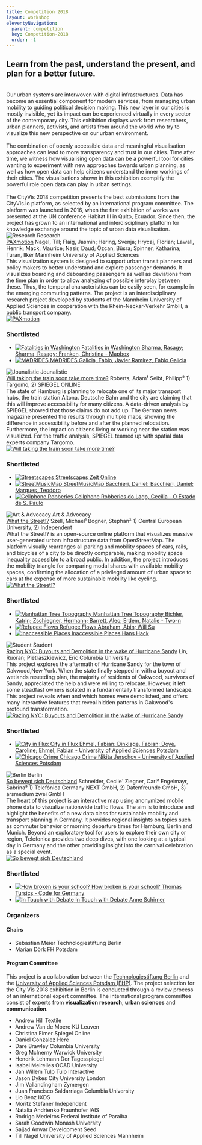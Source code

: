 ```yaml
---
title: Competition 2018
layout: workshop
eleventyNavigation:
  parent: competition
  key: Competition-2018
  order: -1
---
```


<section class="competition section">
<div class="competition-text">
<h2>Learn from the past, understand the present, and plan for a better future.</h2>
<br />
Our urban systems are interwoven with digital infrastructures. Data has become an essential component for modern services, from managing urban mobility to guiding political decision making. This new layer in our cities is mostly invisible, yet its impact can be experienced virtually in every sector of the contemporary city. This exhibition displays work from researchers, urban planners, activists, and artists from around the world who try to visualize this new perspective on our urban environment.<br /><br />
The combination of openly accessible data and meaningful visualisation approaches can lead to more transparency and trust in our cities. Time after time, we witness how visualising open data can be a powerful tool for cities wanting to experiment with new approaches towards urban planning, as well as how open data can help citizens understand the inner workings of their cities. The visualisations shown in this exhibition exemplify the powerful role open data can play in urban settings.<br /><br />
The CityVis 2018 competition presents the best submissions from the CityVis.io platform, as selected by an international program committee. The platform was launched in 2016, when the first exhibition of works was presented at the UN conference Habitat III in Quito, Ecuador. Since then, the project has grown to an international and interdisciplinary platform for knowledge exchange around the topic of urban data visualisation.
</div>

<div class="competition-projects">

<div class="competition-projects__project-category">
<img class="competition-projects__project-category--shape" src="/assets/img/city-vis_shapes/01.svg" alt="Research">
Research
</div>

<div class="competition-projects__project">
<div>
<div class="competition-projects__project-header">
<a class="competition-projects__project-header--title" href="/collection/project/paxmotion">PAXmotion</a>
<span class="competition-projects__project-header--author">Nagel, Till; Flaig, Jasmin; Hering, Svenja; Hrycaj, Florian; Lawall, Henrik; Mack, Maurice; Nasir, Daud; Özcan, Büsra; Spinner, Katharina; Turan, Ilker</span>
<span class="competition-projects__project-header--institution">Mannheim University of Applied Sciences</span>
</div>
<div class="competition-projects__project-description">
This visualization system is designed to support urban transit planners and policy makers to better understand and explore passenger demands. It visualizes boarding and deboarding passengers as well as deviations from the time plan in order to allow analyzing of possible interplay between these. Thus, the temporal characteristics can be easily seen, for example in the emerging commuting patterns. The project is an interdisciplinary research project developed by students of the Mannheim University of Applied Sciences in cooperation with the Rhein-Neckar-Verkehr GmbH, a public transport company.
</div>
</div>
<a href="/collection/project/paxmotion">
<img class="competition-projects__project-image" src="/assets/img/collection_thumbs/25867_1.jpg" alt="PAXmotion">
</a>
</div>
<div class="competition-projects__runnerup">
<h3>Shortlisted</h3>
<ul>
<li>
<a href="/collection/project/fatalities-in-washington">
<img class="competition-projects__project-image" src="/assets/img/collection_thumbs/25864_1.jpg" alt="Fatalities in Washington">
<span class="competition-projects__runnerup--title">Fatalities in Washington</span>
<span class="competition-projects__runnerup--subtitle">Sharma, Rasagy; Sharma, Rasagy; Franken, Christina - Mapbox</span>
</a>
</li>
<li>
<a href="/collection/project/madrides">
<img class="competition-projects__project-image" src="/assets/img/collection_thumbs/25849_1.jpg" alt="MADRIDES">
<span class="competition-projects__runnerup--title">MADRIDES</span>
<span class="competition-projects__runnerup--subtitle">Galicia, Fabio, Javier Ramírez, Fabio Galicia</span>
</a>
</li>
</ul>
</div>

<div class="competition-projects__project-category">
<img class="competition-projects__project-category--shape" src="/assets/img/city-vis_shapes/03.svg" alt="Jounalistic">
Jounalistic
</div>

<div class="competition-projects__project">
<div>
<div class="competition-projects__project-header">
<a class="competition-projects__project-header--title" href="/collection/project/taking-the-train">Will taking the train soon take more time?</a>
<span class="competition-projects__project-header--author">Roberts, Adam&sup1; Seibt, Philipp&sup2;</span>
<span class="competition-projects__project-header--institution">1) Targomo, 2) SPIEGEL ONLINE</span>
</div>
<div class="competition-projects__project-description">
The state of Hamburg is planning to relocate one of its major transport hubs, the train station Altona. Deutsche Bahn and the city are claiming that this will improve accessibility for many citizens. A data-driven analysis by SPIEGEL showed that those claims do not add up. The German news magazine presented the results through multiple maps, showing the difference in accessibility before and after the planned relocation. Furthermore, the impact on citizens living or working near the station was visualized. For the traffic analysis, SPIEGEL teamed up with spatial data experts company Targomo.
</div>
</div>
<a href="/collection/project/taking-the-train">
<img class="competition-projects__project-image" src="/assets/img/collection_thumbs/25861_1.jpg" alt="Will taking the train soon take more time?">
</a>
</div>
<div class="competition-projects__runnerup">
<h3>Shortlisted</h3>
<ul>
<li>
<a href="/collection/project/streetscapes">
<img class="competition-projects__project-image" src="/assets/img/collection_thumbs/25844_1.jpg" alt="Streetscapes">
<span class="competition-projects__runnerup--title">Streetscapes</span>
<span class="competition-projects__runnerup--subtitle">Zeit Online</span>
</a>
</li>
<li>
<a href="/collection/project/streetmusicmap">
<img class="competition-projects__project-image" src="/assets/img/collection_thumbs/25832_1.jpg" alt="StreetMusicMap">
<span class="competition-projects__runnerup--title">StreetMusicMap</span>
<span class="competition-projects__runnerup--subtitle">Bacchieri, Daniel; Bacchieri, Daniel; Marques, Teodoro</span>
</a>
</li>
<li>
<a href="/collection/project/cellphone-robberies">
<img class="competition-projects__project-image" src="/assets/img/collection_thumbs/25833_1.jpg" alt="Cellphone Robberies">
<span class="competition-projects__runnerup--title">Cellphone Robberies</span>
<span class="competition-projects__runnerup--subtitle">do Lago, Cecília - O Estado de S. Paulo</span>
</a>
</li>
</ul>
</div>

<div class="competition-projects__project-category">
<img class="competition-projects__project-category--shape" src="/assets/img/city-vis_shapes/04.svg" alt="Art &amp; Advocacy">
Art &amp; Advocacy
</div>

<div class="competition-projects__project">
<div>
<div class="competition-projects__project-header">
<a class="competition-projects__project-header--title" href="/collection/project/what-the-street">What the Street!?</a>
<span class="competition-projects__project-header--author">Szell, Michael&sup1; Bogner, Stephan&sup2;</span>
<span class="competition-projects__project-header--institution">1) Central European University, 2) Independent</span>
</div>
<div class="competition-projects__project-description">
What the Street!? is an open-source online platform that visualizes massive user-generated urban infrastructure data from OpenStreetMap. The platform visually rearranges all parking and mobility spaces of cars, rails, and bicycles of a city to be directly comparable, making mobility space inequality accessible to a broad public. In addition, the project introduces the mobility triangle for comparing modal shares with available mobility spaces, confirming the allocation of a privileged amount of urban space to cars at the expense of more sustainable mobility like cycling.
</div>
</div>
<a href="/collection/project/what-the-street">
<img class="competition-projects__project-image" src="/assets/img/collection_thumbs/25838_1.jpg" alt="What the Street!?">
</a>

</div>
<div class="competition-projects__runnerup">
<h3>Shortlisted</h3>
<ul>
<li>
<a href="/collection/project/nyc-tree-topography">
<img class="competition-projects__project-image" src="/assets/img/collection_thumbs/25846_1.jpg" alt="Manhattan Tree Topography">
<span class="competition-projects__runnerup--title">Manhattan Tree Topography</span>
<span class="competition-projects__runnerup--subtitle">Bichler, Katrin; Zschiegner, Hermann; Barrett, Alec; Erdem, Natalie - Two-n</span>
</a>
</li>
<li>
<a href="/collection/project/refugee-flow">
<img class="competition-projects__project-image" src="/assets/img/collection_thumbs/25839_1.jpg" alt="Refugee Flows">
<span class="competition-projects__runnerup--title">Refugee Flows</span>
<span class="competition-projects__runnerup--subtitle">Abraham, Abin; Will Su</span>
</a>
</li>
<li>
<a href="/collection/project/inaccessible-places">
<img class="competition-projects__project-image" src="/assets/img/collection_thumbs/25841_1.jpg" alt="Inaccessible Places">
<span class="competition-projects__runnerup--title">Inaccessible Places</span>
<span class="competition-projects__runnerup--subtitle">Hans Hack</span>
</a>
</li>
</ul>
</div>

<div class="competition-projects__project-category">
<img class="competition-projects__project-category--shape" src="/assets/img/city-vis_shapes/05.svg" alt="Student">
Student
</div>

<div class="competition-projects__project">
<div>
<div class="competition-projects__project-header">
<a class="competition-projects__project-header--title" href="/collection/project/razing-nyc">Razing NYC: Buyouts and Demolition in the wake of Hurricane Sandy</a>
<span class="competition-projects__project-header--author">Lin, Ruoran; Pietraszkiewicz, Eric</span>
<span class="competition-projects__project-header--institution">Columbia University</span>
</div>
<div class="competition-projects__project-description">
This project explores the aftermath of Hurricane Sandy for the town of Oakwood,New York. When the state finally stepped in with a buyout and wetlands reseeding plan, the majority of residents of Oakwood, survivors of Sandy, appreciated the help and were willing to relocate. However, it left some steadfast owners isolated in a fundamentally transformed landscape. This project reveals when and which homes were demolished, and offers many interactive features that reveal hidden patterns in Oakwood's profound transformation.
</div>
</div>
<a href="/collection/project/razing-nyc">
<img class="competition-projects__project-image" src="/assets/img/collection_thumbs/25872_1.jpg" alt="Razing NYC: Buyouts and Demolition in the wake of Hurricane Sandy">
</a>
</div>
<div class="competition-projects__runnerup">
<h3>Shortlisted</h3>
<ul>
<li>
<a href="/collection/project/city-in-flux">
<img class="competition-projects__project-image" src="/assets/img/collection_thumbs/25871_1.jpg" alt="City in Flux">
<span class="competition-projects__runnerup--title">City in Flux</span>
<span class="competition-projects__runnerup--subtitle">Ehmel, Fabian; Dinklage, Fabian; Doyé, Caroline; Ehmel, Fabian - University of Applied Sciences Potsdam</span>
</a>
</li>
<li>
<a href="/collection/project/chicago-crimes">
<img class="competition-projects__project-image" src="/assets/img/collection_thumbs/25851_1.jpg" alt="Chicago Crime">
<span class="competition-projects__runnerup--title">Chicago Crime</span>
<span class="competition-projects__runnerup--subtitle">Nikita Jerschov - University of Applied Sciences Potsdam</span>
</a>
</li>
</ul>
</div>

<div class="competition-projects__project-category">
<img class="competition-projects__project-category--shape" src="/assets/img/city-vis_shapes/02.svg" alt="Berlin">
Berlin
</div>

<div class="competition-projects__project">
<div>
<div class="competition-projects__project-header">
<a class="competition-projects__project-header--title" href="/collection/project/how-germany-moves">So bewegt sich Deutschland</a>
<span class="competition-projects__project-header--author">Schneider, Cecile&sup1; Ziegner, Carl&sup2; Engelmayr, Sabrina&sup3;</span>
<span class="competition-projects__project-header--institution">1) Telefónica Germany NEXT GmbH, 2) Datenfreunde GmbH, 3) arsmedium zwei GmbH</span>
</div>
<div class="competition-projects__project-description">
The heart of this project is an interactive map using anonymized mobile phone data to visualize nationwide traffic flows. The aim is to introduce and highlight the benefits of a new data class for sustainable mobility and transport planning in Germany. It provides regional insights on topics such as commuter behavior or morning departure times for Hamburg, Berlin and Munich. Beyond an exploratory tool for users to explore their own city or region, Telefonica provides two deep dives, with one looking at a typical day in Germany and the other providing insight into the carnival celebration as a special event.
</div>
</div>
<a href="/collection/project/how-germany-moves">
<img class="competition-projects__project-image" src="/assets/img/collection_thumbs/25847_1.jpg" alt="So bewegt sich Deutschland">
</a>
</div>
<div class="competition-projects__runnerup">
<h3>Shortlisted</h3>
<ul>
<li>
<a href="/collection/project/broken-schools">
<img class="competition-projects__project-image" src="/assets/img/collection_thumbs/25859_1.jpg" alt="How broken is your school?">
<span class="competition-projects__runnerup--title">How broken is your school?</span>
<span class="competition-projects__runnerup--subtitle">Thomas Tursics - Code for Germany</span>
</a>
</li>
<li>
<a href="/collection/project/in-touch-with-debate">
<img class="competition-projects__project-image" src="/assets/img/collection_thumbs/25875_1.jpg" alt="In Touch with Debate">
<span class="competition-projects__runnerup--title">In Touch with Debate</span>
<span class="competition-projects__runnerup--subtitle">Anne Schirner</span>
</a>
</li>
</ul>
</div>

</div>

</section>


<section class="section committee-section">
<h3>Organizers</h3>
<h4>Chairs</h4>
<ul class="committee-list">
<li class="committee-list__item">
Sebastian Meier
<span class="committee-list__item--institution">
Technologiestiftung Berlin
</span>
</li>
<li class="committee-list__item">
Marian Dörk
<span class="committee-list__item--institution">
FH Potsdam
</span>
</li>
</ul>

<div class="committee">
<h4>Program Committee</h4>
<div class="committee-text">
This project is a collaboration between the <a href="http://www.technologiestiftung-berlin.de">Technologiestiftung Berlin</a> and the <a href="http://www.fh-potsdam.de">University of Applied Sciences Potsdam (FHP)</a>. The project selection for the City Vis 2018 exhibition in Berlin is conducted through a review process of an international expert committee. The international program committee consist of experts from <strong>visualization research</strong>, <strong>urban sciences</strong> and <strong>communication</strong>.
</div>

<ul class="committee-list">
<li class="committee-list__item">
Andrew Hill
<span class="committee-list__item--institution">
Textile
</span>
</li>
<li class="committee-list__item">
Andrew Van de Moere
<span class="committee-list__item--institution">
KU Leuven
</span>
</li>
<li class="committee-list__item">
Christina Elmer
<span class="committee-list__item--institution">
Spiegel Online
</span>
</li>
<li class="committee-list__item">
Daniel Gonzalez
<span class="committee-list__item--institution">
Here
</span>
</li>
<li class="committee-list__item">
Dare Brawley
<span class="committee-list__item--institution">
Columbia University
</span>
</li>
<li class="committee-list__item">
Greg McInerny
<span class="committee-list__item--institution">
Warwick University
</span>
</li>
<li class="committee-list__item">
Hendrik Lehmann
<span class="committee-list__item--institution">
Der Tagesspiegel
</span>
</li>
<li class="committee-list__item">
Isabel Meirelles
<span class="committee-list__item--institution">
OCAD University
</span>
</li>
<li class="committee-list__item">
Jan Willem Tulp
<span class="committee-list__item--institution">
Tulp Interactive
</span>
</li>
<li class="committee-list__item">
Jason Dykes
<span class="committee-list__item--institution">
City University London
</span>
</li>
<li class="committee-list__item">
Jim Vallandingham
<span class="committee-list__item--institution">
Zymergen
</span>
</li>
<li class="committee-list__item">
Juan Francisco Saldarriaga
<span class="committee-list__item--institution">
Columbia University
</span>
</li>
<li class="committee-list__item">
Lio Benz
<span class="committee-list__item--institution">
IXDS
</span>
</li>
<li class="committee-list__item">
Moritz Stefaner
<span class="committee-list__item--institution">
Independent
</span>
</li>
<li class="committee-list__item">
Natalia Andrienko
<span class="committee-list__item--institution">
Fraunhofer IAIS
</span>
</li>
<li class="committee-list__item">
Rodrigo Medeiros
<span class="committee-list__item--institution">
Federal Institute of Paraíba
</span>
</li>
<li class="committee-list__item">
Sarah Goodwin
<span class="committee-list__item--institution">
Monash University
</span>
</li>
<li class="committee-list__item">
Sajjad Anwar
<span class="committee-list__item--institution">
Development Seed
</span>
</li>
<li class="committee-list__item">
Till Nagel
<span class="committee-list__item--institution">
University of Applied Sciences Mannheim
</span>
</li>
</ul>
</div>
</section>
